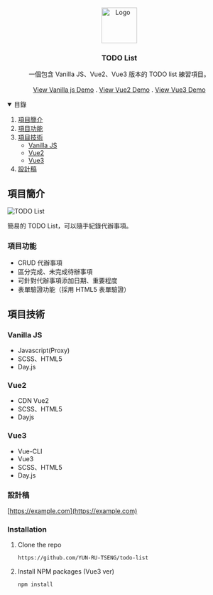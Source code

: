 <!-- PROJECT LOGO -->
<br />
<p align="center">
  <a href="https://github.com/YUN-RU-TSENG/todo-list">
    <img src="https://i.imgur.com/xrlo94Y.png" alt="Logo" width="80" height="80">
  </a>

  <h3 align="center">TODO List</h3>

  <p align="center">
    一個包含 Vanilla JS、Vue2、Vue3 版本的 TODO list 練習項目。
    <br />
    <br />
    <a href="https://github.com/YUN-RU-TSENG/todo-list">View Vanilla js Demo</a>
        .
    <a href="https://github.com/YUN-RU-TSENG/todo-list">View Vue2 Demo</a>
    .
    <a href="https://github.com/YUN-RU-TSENG/todo-list">View Vue3 Demo</a>
  </p>
</p>



<!-- TABLE OF CONTENTS -->
<details open="open">
  <summary>目錄</summary>
  <ol>
    <li>
      <a href="#項目簡介">項目簡介</a>
    </li>
    <li>
      <a href="#項目功能">項目功能</a>
    </li>
    <li>
      <a href="#項目技術">項目技術</a>
      <ul>
        <li><a href="#Vanilla JS">Vanilla JS</a></li>
        <li><a href="#Vue2">Vue2</a></li>
        <li><a href="#Vue3">Vue3</a></li>
      </ul>
    </li>
    <li><a href="#設計稿">設計稿</a></li>
  </ol>
</details>


## 項目簡介

![TODO List](https://i.imgur.com/MuMXUNd.png)

簡易的 TODO List，可以隨手紀錄代辦事項。

### 項目功能

* CRUD 代辦事項
* 區分完成、未完成待辦事項
* 可針對代辦事項添加日期、重要程度
* 表單驗證功能（採用 HTML5 表單驗證）

## 項目技術

### Vanilla JS
* Javascript(Proxy)
* SCSS、HTML5
* Day.js

### Vue2
* CDN Vue2
* SCSS、HTML5
* Dayjs

### Vue3
* Vue-CLI
* Vue3
* SCSS、HTML5
* Day.js

### 設計稿

[https://example.com](https://example.com)

### Installation

1. Clone the repo
   ```sh
   https://github.com/YUN-RU-TSENG/todo-list
   ```
2. Install NPM packages (Vue3 ver)
   ```sh
   npm install
   ```
